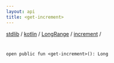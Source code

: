 ```yaml
---
layout: api
title: <get-increment>
---
```

[stdlib](../../../index.md) / [kotlin](../../index.md) / [LongRange](../index.md) / [increment](index.md) / [<get-increment>](_get-increment_.md)

# <get-increment>

```
open public fun <get-increment>(): Long
```
